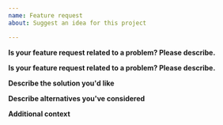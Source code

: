 ```yaml
---
name: Feature request
about: Suggest an idea for this project

---
```


**Is your feature request related to a problem? Please describe.**
<!-- A clear and concise description of what the problem is. Ex. I'm always frustrated when [...] -->

<!-- Thanks for reporting this bug!

If you're looking for support, the easiest way to chat with us is through Gitter: https://gitter.im/guppy-gui/Lobby -->

<!-- Let us know if you have a great idea for a future feature or change.

Note that our backlog is already quite substantial, so we may not be able to address your suggestion for a while, even if we really like it.

If you're looking for support, the easiest way to chat with us is through Gitter: https://gitter.im/guppy-gui/Lobby -->


**Is your feature request related to a problem? Please describe.**
<!-- A clear and concise description of what the problem is. Ex. I'm always frustrated when [...] -->

**Describe the solution you'd like**
<!-- A clear and concise description of what you want to happen. -->

**Describe alternatives you've considered**
<!-- A clear and concise description of any alternative solutions or features you've considered. -->

**Additional context**
<!-- Add any other context or screenshots about the feature request here. -->

